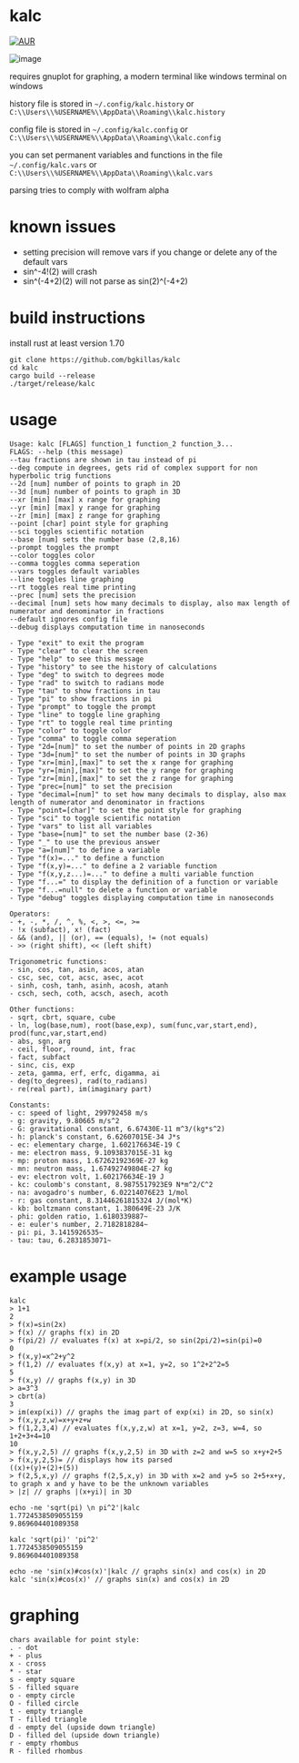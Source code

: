 # kalc
[![AUR](https://img.shields.io/aur/version/kalc.svg)](https://aur.archlinux.org/packages/kalc/)

![image](https://github.com/bgkillas/kalc/assets/55570525/d6b6775e-0080-409a-be0b-9aa4e3fae871)

requires gnuplot for graphing, a modern terminal like windows terminal on windows

history file is stored in ``~/.config/kalc.history`` or ``C:\\Users\\%USERNAME%\\AppData\\Roaming\\kalc.history``

config file is stored in ``~/.config/kalc.config`` or ``C:\\Users\\%USERNAME%\\AppData\\Roaming\\kalc.config``

you can set permanent variables and functions in the file ``~/.config/kalc.vars`` or ``C:\\Users\\%USERNAME%\\AppData\\Roaming\\kalc.vars``

parsing tries to comply with wolfram alpha

# known issues
- setting precision will remove vars if you change or delete any of the default vars
- sin^-4!(2) will crash
- sin^(-4+2)(2) will not parse as sin(2)^(-4+2)

# build instructions
install rust at least version 1.70
```
git clone https://github.com/bgkillas/kalc
cd kalc
cargo build --release
./target/release/kalc
```

# usage
```
Usage: kalc [FLAGS] function_1 function_2 function_3...
FLAGS: --help (this message)
--tau fractions are shown in tau instead of pi
--deg compute in degrees, gets rid of complex support for non hyperbolic trig functions
--2d [num] number of points to graph in 2D
--3d [num] number of points to graph in 3D
--xr [min] [max] x range for graphing
--yr [min] [max] y range for graphing
--zr [min] [max] z range for graphing
--point [char] point style for graphing
--sci toggles scientific notation
--base [num] sets the number base (2,8,16)
--prompt toggles the prompt
--color toggles color
--comma toggles comma seperation
--vars toggles default variables
--line toggles line graphing
--rt toggles real time printing
--prec [num] sets the precision
--decimal [num] sets how many decimals to display, also max length of numerator and denominator in fractions
--default ignores config file
--debug displays computation time in nanoseconds

- Type "exit" to exit the program
- Type "clear" to clear the screen
- Type "help" to see this message
- Type "history" to see the history of calculations
- Type "deg" to switch to degrees mode
- Type "rad" to switch to radians mode
- Type "tau" to show fractions in tau
- Type "pi" to show fractions in pi
- Type "prompt" to toggle the prompt
- Type "line" to toggle line graphing
- Type "rt" to toggle real time printing
- Type "color" to toggle color
- Type "comma" to toggle comma seperation
- Type "2d=[num]" to set the number of points in 2D graphs
- Type "3d=[num]" to set the number of points in 3D graphs
- Type "xr=[min],[max]" to set the x range for graphing
- Type "yr=[min],[max]" to set the y range for graphing
- Type "zr=[min],[max]" to set the z range for graphing
- Type "prec=[num]" to set the precision
- Type "decimal=[num]" to set how many decimals to display, also max length of numerator and denominator in fractions
- Type "point=[char]" to set the point style for graphing
- Type "sci" to toggle scientific notation
- Type "vars" to list all variables
- Type "base=[num]" to set the number base (2-36)
- Type "_" to use the previous answer
- Type "a=[num]" to define a variable
- Type "f(x)=..." to define a function
- Type "f(x,y)=..." to define a 2 variable function
- Type "f(x,y,z...)=..." to define a multi variable function
- Type "f...=" to display the definition of a function or variable
- Type "f...=null" to delete a function or variable
- Type "debug" toggles displaying computation time in nanoseconds

Operators:
- +, -, *, /, ^, %, <, >, <=, >=
- !x (subfact), x! (fact)
- && (and), || (or), == (equals), != (not equals)
- >> (right shift), << (left shift)

Trigonometric functions:
- sin, cos, tan, asin, acos, atan
- csc, sec, cot, acsc, asec, acot
- sinh, cosh, tanh, asinh, acosh, atanh
- csch, sech, coth, acsch, asech, acoth

Other functions:
- sqrt, cbrt, square, cube
- ln, log(base,num), root(base,exp), sum(func,var,start,end), prod(func,var,start,end)
- abs, sgn, arg
- ceil, floor, round, int, frac
- fact, subfact
- sinc, cis, exp
- zeta, gamma, erf, erfc, digamma, ai
- deg(to_degrees), rad(to_radians)
- re(real part), im(imaginary part)

Constants:
- c: speed of light, 299792458 m/s
- g: gravity, 9.80665 m/s^2
- G: gravitational constant, 6.67430E-11 m^3/(kg*s^2)
- h: planck's constant, 6.62607015E-34 J*s
- ec: elementary charge, 1.602176634E-19 C
- me: electron mass, 9.1093837015E-31 kg
- mp: proton mass, 1.67262192369E-27 kg
- mn: neutron mass, 1.67492749804E-27 kg
- ev: electron volt, 1.602176634E-19 J
- kc: coulomb's constant, 8.9875517923E9 N*m^2/C^2
- na: avogadro's number, 6.02214076E23 1/mol
- r: gas constant, 8.31446261815324 J/(mol*K)
- kb: boltzmann constant, 1.380649E-23 J/K
- phi: golden ratio, 1.6180339887~
- e: euler's number, 2.7182818284~
- pi: pi, 3.1415926535~
- tau: tau, 6.2831853071~
```
# example usage
```
kalc
> 1+1
2
> f(x)=sin(2x)
> f(x) // graphs f(x) in 2D
> f(pi/2) // evaluates f(x) at x=pi/2, so sin(2pi/2)=sin(pi)=0
0
> f(x,y)=x^2+y^2
> f(1,2) // evaluates f(x,y) at x=1, y=2, so 1^2+2^2=5
5
> f(x,y) // graphs f(x,y) in 3D
> a=3^3
> cbrt(a)
3
> im(exp(xi)) // graphs the imag part of exp(xi) in 2D, so sin(x)
> f(x,y,z,w)=x+y+z+w
> f(1,2,3,4) // evaluates f(x,y,z,w) at x=1, y=2, z=3, w=4, so 1+2+3+4=10
10
> f(x,y,2,5) // graphs f(x,y,2,5) in 3D with z=2 and w=5 so x+y+2+5
> f(x,y,2,5)= // displays how its parsed
((x)+(y)+(2)+(5))
> f(2,5,x,y) // graphs f(2,5,x,y) in 3D with x=2 and y=5 so 2+5+x+y, to graph x and y have to be the unknown variables
> |z| // graphs |(x+yi)| in 3D
```
```
echo -ne 'sqrt(pi) \n pi^2'|kalc
1.7724538509055159
9.869604401089358

kalc 'sqrt(pi)' 'pi^2'
1.7724538509055159
9.869604401089358

echo -ne 'sin(x)#cos(x)'|kalc // graphs sin(x) and cos(x) in 2D
kalc 'sin(x)#cos(x)' // graphs sin(x) and cos(x) in 2D
```
# graphing
```
chars available for point style:
. - dot
+ - plus
x - cross
* - star
s - empty square
S - filled square
o - empty circle
O - filled circle
t - empty triangle
T - filled triangle
d - empty del (upside down triangle)
D - filled del (upside down triangle)
r - empty rhombus
R - filled rhombus
```